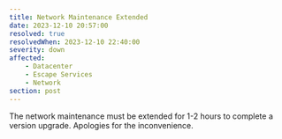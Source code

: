 ```yaml
---
title: Network Maintenance Extended
date: 2023-12-10 20:57:00
resolved: true
resolvedWhen: 2023-12-10 22:40:00
severity: down
affected:
    - Datacenter
    - Escape Services
    - Network
section: post
---
```


The network maintenance must be extended for 1-2 hours to complete a version upgrade. Apologies for the inconvenience.
